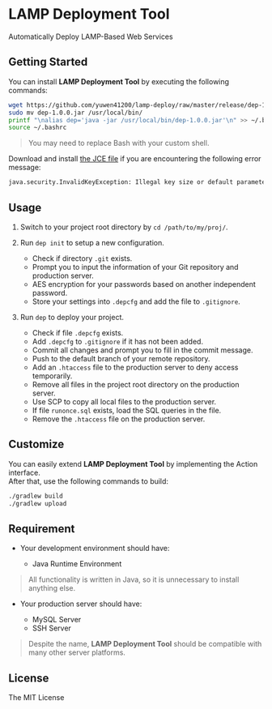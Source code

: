 # LAMP Deployment Tool #

Automatically Deploy LAMP-Based Web Services

## Getting Started ##

You can install **LAMP Deployment Tool** by executing the following commands:

```bash
wget https://github.com/yuwen41200/lamp-deploy/raw/master/release/dep-1.0.0.jar
sudo mv dep-1.0.0.jar /usr/local/bin/
printf "\nalias dep='java -jar /usr/local/bin/dep-1.0.0.jar'\n" >> ~/.bashrc
source ~/.bashrc
```

> You may need to replace Bash with your custom shell.

Download and install [the JCE file][1] if you are encountering the following error message:

```bash
java.security.InvalidKeyException: Illegal key size or default parameters
```

## Usage ##

1. Switch to your project root directory by `cd /path/to/my/proj/`.

2. Run `dep init` to setup a new configuration.

    * Check if directory `.git` exists.
    * Prompt you to input the information of your Git repository and production server.
    * AES encryption for your passwords based on another independent password.
    * Store your settings into `.depcfg` and add the file to `.gitignore`.

3. Run `dep` to deploy your project.

    * Check if file `.depcfg` exists.
    * Add `.depcfg` to `.gitignore` if it has not been added.
    * Commit all changes and prompt you to fill in the commit message.
    * Push to the default branch of your remote repository.
    * Add an `.htaccess` file to the production server to deny access temporarily.
    * Remove all files in the project root directory on the production server.
    * Use SCP to copy all local files to the production server.
    * If file `runonce.sql` exists, load the SQL queries in the file.
    * Remove the `.htaccess` file on the production server.

## Customize ##

You can easily extend **LAMP Deployment Tool** by implementing the Action interface.  
After that, use the following commands to build:

```bash
./gradlew build
./gradlew upload
```

## Requirement ##

+ Your development environment should have:

    * Java Runtime Environment

> All functionality is written in Java, so it is unnecessary to install anything else.

+ Your production server should have:

    * MySQL Server
    * SSH Server

> Despite the name, **LAMP Deployment Tool** should be compatible with many other server platforms.

## License ##

The MIT License

[1]: http://www.oracle.com/technetwork/java/javase/downloads/jce8-download-2133166.html
